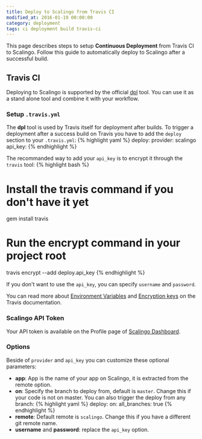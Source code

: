 ```yaml
---
title: Deploy to Scalingo from Travis CI
modified_at: 2016-01-19 00:00:00
category: deployment
tags: ci deployment build travis-ci
---
```


This page describes steps to setup **Continuous Deployment** from Travis CI to Scalingo. Follow this guide to automatically deploy to Scalingo after a successful build.

## Travis CI

Deploying to Scalingo is supported by the official [dpl](https://github.com/travis-ci/dpl#scalingo) tool. You can use it as a stand alone tool and combine it with your workflow.

### Setup `.travis.yml`

The **dpl** tool is used by Travis itself for deployment after builds. To trigger a deployment after a success build on Travis you have to add the `deploy` section to your `.travis.yml`:
{% highlight yaml %}
deploy:
  provider: scalingo
  api_key: <your Scalingo api token>
{% endhighlight %}

The recommanded way to add your `api_key` is to encrypt it through the `travis` tool:
{% highlight bash %}
# Install the travis command if you don't have it yet
gem install travis

# Run the encrypt command in your project root
travis encrypt <your Scalingo api token> --add deploy.api_key
{% endhighlight %}

If you don't want to use the `api_key`, you can specify `username` and `password`.

You can read more about [Environment Variables](https://docs.travis-ci.com/user/environment-variables/) and [Encryption keys](https://docs.travis-ci.com/user/encryption-keys) on the Travis documentation.

### Scalingo API Token

Your API token is available on the Profile page of [Scalingo Dashboard](https://my.scalingo.com/profile).

### Options

Beside of `provider` and `api_key` you can customize these optional parameters:

- **app**: App is the name of your app on Scalingo, it is extracted from the remote option. 
- **on**: Specify the branch to deploy from, default is `master`. Change this if your code is not on master. You can also trigger the deploy from any branch:
{% highlight yaml %}
deploy:
  on:
    all_branches: true
{% endhighlight %}
- **remote**: Default remote is `scalingo`. Change this if you have a different git remote name. 
- **username** and **password**: replace the `api_key` option.
